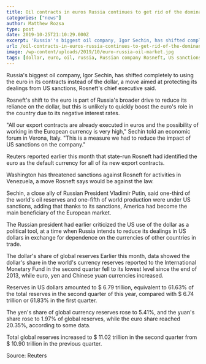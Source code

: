 ```yaml
---
title: Oil contracts in euros Russia continues to get rid of the dominance of the dollar
categories: ["news"]
author: Matthew Rozsa
type: post
date: 2019-10-25T21:10:29.000Z
excerpt: 'Russia''s biggest oil company, Igor Sechin, has shifted completely to using the euro in its contracts instead of the dollar, a move aimed at protecting its dealings from US sanctions, Rosneft''s chief executive said.'
url: /oil-contracts-in-euros-russia-continues-to-get-rid-of-the-dominance-of-the-dollar/
image: /wp-content/uploads/2019/10/euro-russia-oil-market.jpg
tags: [dollar, euro, oil, russia, Russian company Rosneft, US sanctions]
---
```


Russia's biggest oil company, Igor Sechin, has shifted completely to using the euro in its contracts instead of the dollar, a move aimed at protecting its dealings from US sanctions, Rosneft's chief executive said.

Rosneft's shift to the euro is part of Russia's broader drive to reduce its reliance on the dollar, but this is unlikely to quickly boost the euro's role in the country due to its negative interest rates.

"All our export contracts are already executed in euros and the possibility of working in the European currency is very high," Sechin told an economic forum in Verona, Italy. "This is a measure we had to reduce the impact of US sanctions on the company."

Reuters reported earlier this month that state-run Rosneft had identified the euro as the default currency for all of its new export contracts.

Washington has threatened sanctions against Rosneft for activities in Venezuela, a move Rosneft says would be against the law.

Sechin, a close ally of Russian President Vladimir Putin, said one-third of the world's oil reserves and one-fifth of world production were under US sanctions, adding that thanks to its sanctions, America had become the main beneficiary of the European market.

The Russian president had earlier criticized the US use of the dollar as a political tool, at a time when Russia intends to reduce its dealings in US dollars in exchange for dependence on the currencies of other countries in trade.

The dollar's share of global reserves Earlier this month, data showed the dollar's share in the world's currency reserves reported to the International Monetary Fund in the second quarter fell to its lowest level since the end of 2013, while euro, yen and Chinese yuan currencies increased.

Reserves in US dollars amounted to $ 6.79 trillion, equivalent to 61.63% of the total reserves in the second quarter of this year, compared with $ 6.74 trillion or 61.83% in the first quarter.

The yen's share of global currency reserves rose to 5.41%, and the yuan's share rose to 1.97% of global reserves, while the euro share reached 20.35%, according to some data.

Total global reserves increased to $ 11.02 trillion in the second quarter from $ 10.90 trillion in the previous quarter.

Source: Reuters
